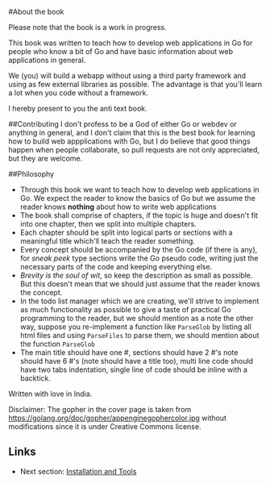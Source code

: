 #About the book

Please note that the book is a work in progress.

This book was written to teach how to develop web applications in Go for people who know a bit of Go and have basic information about web applications in general. 

We (you) will build a webapp without using a third party framework and using as few external libraries as possible. The advantage is that you'll learn a lot when you code without a framework.

I hereby present to you the anti text book.

##Contributing
I don't profess to be a God of either Go or webdev or anything in general, and I don't claim that this is the best book for learning how to build web appplications with Go, but I do believe that good things happen when people collaborate, so pull requests are not only appreciated, but they are welcome.

##Philosophy
 - Through this book we want to teach how to develop web applications in Go. We expect the reader to know the basics of Go but we assume the reader knows **nothing** about how to write web applications
 - The book shall comprise of chapters, if the topic is huge and doesn't fit into one chapter, then we split into multiple chapters.
 - Each chapter should be split into logical parts or sections with a meaningful title which'll teach the reader something.
 - Every concept should be accompanied by the Go code (if there is any), for *sneak peek* type sections write the Go pseudo code, writing just the necessary parts of the code and keeping everything else.
 - *Brevity is the soul of wit*, so keep the description as small as possible. But this doesn't mean that we should just assume that the reader knows the concept.
 - In the todo list manager which we are creating, we'll strive to implement as much functionality as possible to give a taste of practical Go programming to the reader, but we should mention
   as a note the other way, suppose you re-implement a function like `ParseGlob` by listing all html files and using `ParseFiles` to parse them, we should mention about the function `ParseGlob`
 - The main title should have one #, sections should have 2 #'s note should have 6 #'s (note should have a title too), multi line code should have two tabs indentation, single line of code should be inline with a backtick.

Written with love in India.

Disclaimer: The gopher in the cover page is taken from https://golang.org/doc/gopher/appenginegophercolor.jpg without modifications
since it is under Creative Commons license.


## Links

- Next section: [Installation and Tools](content/0.0install.md)
